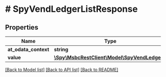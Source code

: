 # # SpyVendLedgerListResponse

## Properties

Name | Type | Description | Notes
------------ | ------------- | ------------- | -------------
**at_odata_context** | **string** |  | [optional]
**value** | [**\Spy\MsbcRestClient\Model\SpyVendLedger[]**](SpyVendLedger.md) |  | [optional]

[[Back to Model list]](../../README.md#models) [[Back to API list]](../../README.md#endpoints) [[Back to README]](../../README.md)
